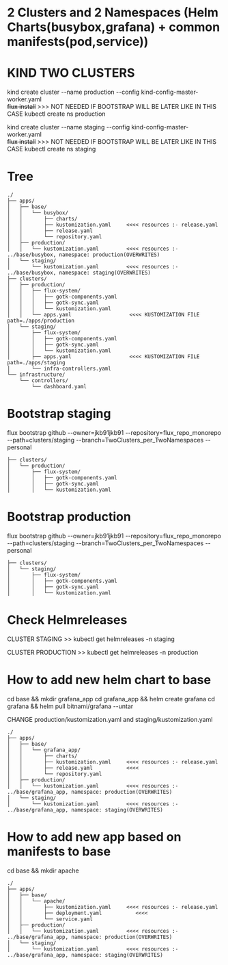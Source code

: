# 2 Clusters and 2 Namespaces (Helm Charts(busybox,grafana) + common manifests(pod,service))


# KIND TWO CLUSTERS
kind create cluster --name production --config kind-config-master-worker.yaml  
~~flux install~~    >>> NOT NEEDED IF BOOTSTRAP WILL BE LATER LIKE IN THIS CASE
kubectl create ns production

kind create cluster --name staging --config kind-config-master-worker.yaml  
~~flux install~~   >>> NOT NEEDED IF BOOTSTRAP WILL BE LATER LIKE IN THIS CASE
kubectl create ns staging


# Tree

```
./
├── apps/
│   ├── base/
│   │   └── busybox/
│   │       ├── charts/
│   │       ├── kustomization.yaml     <<<< resources :- release.yaml
│   │       ├── release.yaml
│   │       └── repository.yaml
│   ├── production/
│   │   └── kustomization.yaml         <<<< resources :- ../base/busybox, namespace: production(OVERWRITES)
│   └── staging/
│       └── kustomization.yaml         <<<< resources :- ../base/busybox, namespace: staging(OVERWRITES)
├── clusters/
│   ├── production/
│   │   ├── flux-system/
│   │   │   ├── gotk-components.yaml
│   │   │   ├── gotk-sync.yaml
│   │   │   └── kustomization.yaml
│   │   └── apps.yaml                   <<<< KUSTOMIZATION FILE path=./apps/production
│   └── staging/
│       ├── flux-system/
│       │   ├── gotk-components.yaml
│       │   ├── gotk-sync.yaml
│       │   └── kustomization.yaml
│       ├── apps.yaml                   <<<< KUSTOMIZATION FILE path=./apps/staging
│       └── infra-controllers.yaml
└── infrastructure/
    └── controllers/
        └── dashboard.yaml
```

# Bootstrap staging

flux bootstrap github --owner=jkb91jkb91 --repository=flux_repo_monorepo --path=clusters/staging --branch=TwoClusters_per_TwoNamespaces  --personal  

```
├── clusters/
│   └── production/
│       ├── flux-system/
│       │   ├── gotk-components.yaml
│       │   ├── gotk-sync.yaml
│       │   └── kustomization.yaml
```
# Bootstrap production

flux bootstrap github --owner=jkb91jkb91 --repository=flux_repo_monorepo --path=clusters/staging --branch=TwoClusters_per_TwoNamespaces  --personal  

```
├── clusters/
│   └── staging/
│       ├── flux-system/
│       │   ├── gotk-components.yaml
│       │   ├── gotk-sync.yaml
│       │   └── kustomization.yaml
```


# Check Helmreleases
CLUSTER STAGING >> kubectl get helmreleases -n staging  

CLUSTER PRODUCTION >> kubectl get helmreleases -n production  


# How to add new helm chart to base
cd base && mkdir grafana_app
cd grafana_app && helm create grafana
cd grafana && helm pull bitnami/grafana --untar

CHANGE production/kustomization.yaml and staging/kustomization.yaml
```
./
├── apps/
│   ├── base/
│   │   └── grafana_app/
│   │       ├── charts/
│   │       ├── kustomization.yaml     <<<< resources :- release.yaml
│   │       ├── release.yaml           <<<<
│   │       └── repository.yaml
│   ├── production/
│   │   └── kustomization.yaml         <<<< resources :- ../base/grafana_app, namespace: production(OVERWRITES)
│   └── staging/
│       └── kustomization.yaml         <<<< resources :- ../base/grafana_app, namespace: staging(OVERWRITES)
```

# How to add new app based on manifests to base
cd base && mkdir apache

```
./
├── apps/
│   ├── base/
│   │   └── apache/
│   │       ├── kustomization.yaml     <<<< resources :- release.yaml
│   │       ├── deployment.yaml           <<<<
│   │       └── service.yaml
│   ├── production/
│   │   └── kustomization.yaml         <<<< resources :- ../base/grafana_app, namespace: production(OVERWRITES)
│   └── staging/
│       └── kustomization.yaml         <<<< resources :- ../base/grafana_app, namespace: staging(OVERWRITES)
```
